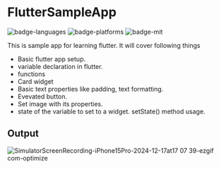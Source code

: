 # FlutterSampleApp

![badge-languages] ![badge-platforms] ![badge-mit]

[badge-platforms]: https://img.shields.io/badge/Flutter-Cross%20Platform-red
[badge-languages]: https://img.shields.io/badge/Flutter-02569B?style=flat&logo=flutter&logoColor=white
[badge-mit]: https://img.shields.io/badge/license-MIT-blue.svg

This is sample app for learning flutter. It will cover following things

  - Basic flutter app setup.
  - variable declaration in flutter.
  - functions
  - Card widget
  - Basic text properties like padding, text formatting.
  - Evevated button.
  - Set image with its properties.
  - state of the variable to set to a widget. setState() method usage. 

## Output

![SimulatorScreenRecording-iPhone15Pro-2024-12-17at17 07 39-ezgif com-optimize](https://github.com/user-attachments/assets/bd77ab3b-e89d-43d7-8d0c-7e1a225598e9)
